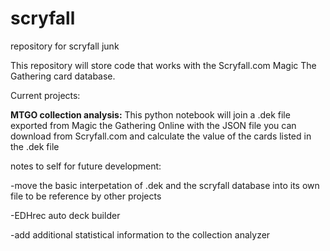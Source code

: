 # scryfall
 repository for scryfall junk


This repository will store code that works with the Scryfall.com Magic The Gathering card database.

Current projects:

**MTGO collection analysis:**
This python notebook will join a .dek file exported from Magic the Gathering Online with the JSON file you can download from Scryfall.com and calculate the value of the cards listed in the .dek file


notes to self for future development:

-move the basic interpetation of .dek and the scryfall database into its own file to be reference by other projects

-EDHrec auto deck builder

-add additional statistical information to the collection analyzer
